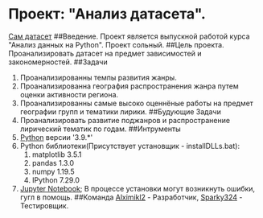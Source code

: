# Проект: "Анализ датасета".
[Сам датасет](https://www.kaggle.com/zhangjuefei/death-metal)
##Введение.
Проект является выпускной работой курса "Анализ данных на Python". Проект сольный.
##Цель проекта.
Проанализировать датасет на предмет зависимостей и закономерностей.
##Задачи
1. Проанализированны темпы развития жанры.
2. Проанализированна география распространения жанра путем оценки активности региона.
3. Проанализированны самые высоко оценнёные работы на предмет географии групп и тематики лирики.
##Будующие Задачи
1. Проанализировать развитие поджанров и распространение лирический тематик по годам.
##Интрументы
1. [Python](https://www.python.org/) версии '3.9.*'
2. Python библиотеки(Присутствует установщик - installDLLs.bat): 
	1. matplotlib 3.5.1
	2. pandas 1.3.0
	3. numpy 1.19.5
	4. IPython 7.29.0
3. [Jupyter Notebook](https://jupyter.org/install); В процессе установки могут возникнуть ошибки, гугл в помощь.
##Команда
[Alximikl2](https://github.com/alximikl2) - Разработчик, [Sparky324](https://github.com/Sparky324) - Тестировщик.
